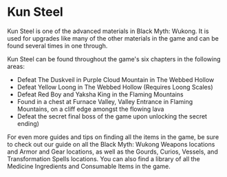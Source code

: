 # Kun Steel

Kun Steel is one of the advanced materials in Black Myth: Wukong. It is used for upgrades like many of the other materials in the game and can be found several times in one through. 

Kun Steel can be found throughout the game's six chapters in the following areas: 

  * Defeat The Duskveil in Purple Cloud Mountain in The Webbed Hollow
  * Defeat Yellow Loong in The Webbed Hollow (Requires Loong Scales)
  * Defeat Red Boy and Yaksha King in the Flaming Mountains
  * Found in a chest at Furnace Valley, Valley Entrance in Flaming Mountains, on a cliff edge amongst the flowing lava
  * Defeat the secret final boss of the game upon unlocking the secret ending)

For even more guides and tips on finding all the items in the game, be sure to check out our guide on all the Black Myth: Wukong Weapons locations and Armor and Gear locations, as well as the Gourds, Curios, Vessels, and Transformation Spells locations. You can also find a library of all the Medicine Ingredients and Consumable Items in the game.